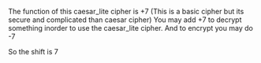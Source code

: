 The function of this caesar_lite cipher is +7 (This is a basic cipher but its secure and complicated than caesar cipher)
You may add +7 to decrypt something inorder to use the caesar_lite cipher.
And to encrypt you may do -7

So the shift is 7
